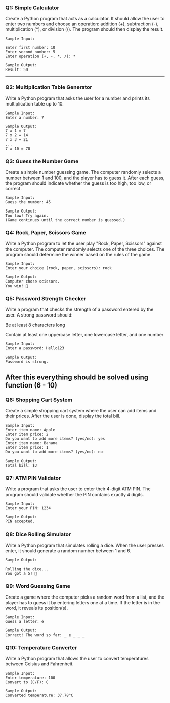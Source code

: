 ### Q1: Simple Calculator
Create a Python program that acts as a calculator. It should allow the user to enter two numbers and choose an operation: addition (+), subtraction (-), multiplication (*), or division (/). The program should then display the result.

```
Sample Input:

Enter first number: 10  
Enter second number: 5  
Enter operation (+, -, *, /): *  

Sample Output:
Result: 50
```
---

### Q2: Multiplication Table Generator
Write a Python program that asks the user for a number and prints its multiplication table up to 10.

```
Sample Input:
Enter a number: 7  

Sample Output:
7 x 1 = 7  
7 x 2 = 14  
7 x 3 = 21  
...  
7 x 10 = 70  

```

### Q3: Guess the Number Game
Create a simple number guessing game. The computer randomly selects a number between 1 and 100, and the player has to guess it. After each guess, the program should indicate whether the guess is too high, too low, or correct.

```
Sample Input:
Guess the number: 45  

Sample Output:
Too low! Try again.  
(Game continues until the correct number is guessed.)

```

### Q4: Rock, Paper, Scissors Game
Write a Python program to let the user play "Rock, Paper, Scissors" against the computer. The computer randomly selects one of the three choices. The program should determine the winner based on the rules of the game.

```
Sample Input:
Enter your choice (rock, paper, scissors): rock  

Sample Output:
Computer chose scissors.  
You win! 🎉  
```

### Q5: Password Strength Checker
Write a program that checks the strength of a password entered by the user. A strong password should:

Be at least 8 characters long

Contain at least one uppercase letter, one lowercase letter, and one number

```
Sample Input:
Enter a password: Hello123  

Sample Output:
Password is strong. 
```

## After this everything should be solved using function (6 - 10)

### Q6: Shopping Cart System
Create a simple shopping cart system where the user can add items and their prices. After the user is done, display the total bill.

```
Sample Input:
Enter item name: Apple  
Enter item price: 2  
Do you want to add more items? (yes/no): yes  
Enter item name: Banana  
Enter item price: 1  
Do you want to add more items? (yes/no): no  

Sample Output:
Total bill: $3  

```

### Q7: ATM PIN Validator
Write a program that asks the user to enter their 4-digit ATM PIN. The program should validate whether the PIN contains exactly 4 digits.
```
Sample Input:
Enter your PIN: 1234  

Sample Output:
PIN accepted.  

```

### Q8: Dice Rolling Simulator
Write a Python program that simulates rolling a dice. When the user presses enter, it should generate a random number between 1 and 6.

```
Sample Output:

Rolling the dice...  
You got a 5! 🎲  

```

### Q9: Word Guessing Game
Create a game where the computer picks a random word from a list, and the player has to guess it by entering letters one at a time. If the letter is in the word, it reveals its position(s).

```
Sample Input:
Guess a letter: e  

Sample Output:
Correct! The word so far: _ e _ _ _  

```

### Q10: Temperature Converter
Write a Python program that allows the user to convert temperatures between Celsius and Fahrenheit.

```
Sample Input:
Enter temperature: 100  
Convert to (C/F): C  

Sample Output:
Converted temperature: 37.78°C  
```